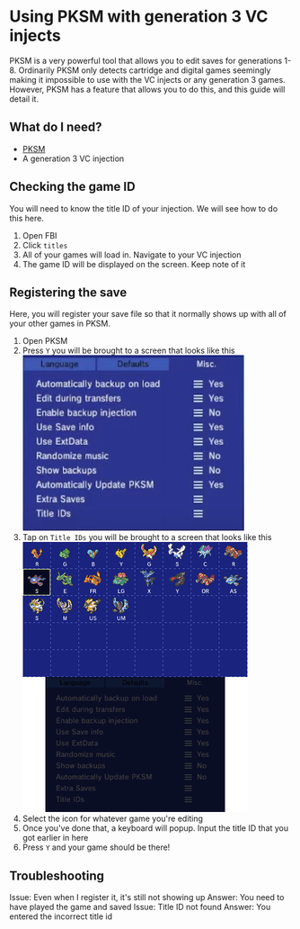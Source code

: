 # Using PKSM with generation 3 VC injects

PKSM is a very powerful tool that allows you to edit saves for generations 1-8. Ordinarily PKSM only detects cartridge and digital games seemingly making it impossible to use with the VC injects or any generation 3 games. However, PKSM has a feature that allows you to do this, and this guide will detail it.

## What do I need?

- [PKSM](https://github.com/FlagBrew/PKSM/releases/10.0.0/)
- A generation 3 VC injection

## Checking the game ID

You will need to know the title ID of your injection. We will see how to do this here.

1. Open FBI
2. Click `titles`
3. All of your games will load in. Navigate to your VC injection
4. The game ID will be displayed on the screen. Keep note of it

## Registering the save

Here, you will register your save file so that it normally shows up with all of your other games in PKSM.

1. Open PKSM
2. Press `Y` you will be brought to a screen that looks like this
![tid](../img/PKSM-Extra-saves-Bottom-Sreen.png)
3. Tap on `Title IDs` you will be brought to a screen that looks like this
![tidimg](../img/Title-ID-Image.png)
4. Select the icon for whatever game you're editing
5. Once you've done that, a keyboard will popup. Input the title ID that you got earlier in here
6. Press `Y` and your game should be there! 

## Troubleshooting

Issue: Even when I register it, it's still not showing up
Answer: You need to have played the game and saved
Issue: Title ID not found
Answer: You entered the incorrect title id
